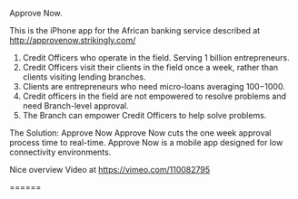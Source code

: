 Approve Now.

This is the iPhone app for the African banking service described at http://approvenow.strikingly.com/

1. Credit Officers who operate in the field. Serving 1 billion entrepreneurs.
2. Credit Officers visit their clients in the field once a week, rather than clients visiting lending branches. 
3. Clients are entrepreneurs who need micro-loans averaging $100-$1000. 
4. Credit officers in the field are not empowered to resolve problems and need Branch-level approval.
5. The Branch can empower Credit Officers to help solve problems. 

The Solution: Approve Now
Approve Now cuts the one week approval process time to real-time. 
Approve Now is a mobile app designed for low connectivity environments.

Nice overview Video at https://vimeo.com/110082795

======
